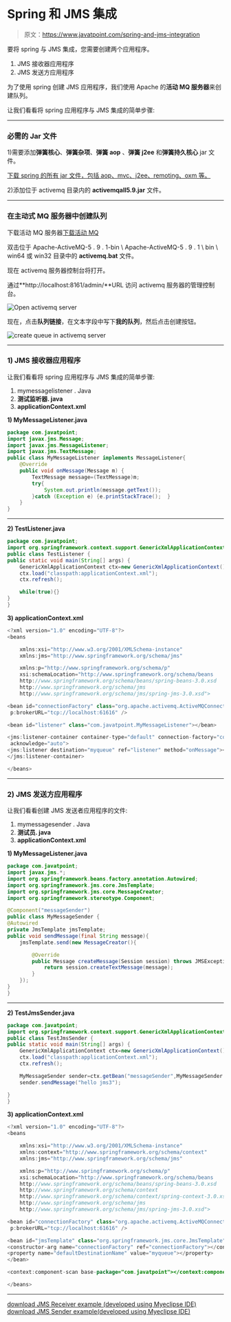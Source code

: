 # Spring 和 JMS 集成

> 原文：<https://www.javatpoint.com/spring-and-jms-integration>

要将 spring 与 JMS 集成，您需要创建两个应用程序。

1.  JMS 接收器应用程序
2.  JMS 发送方应用程序

为了使用 spring 创建 JMS 应用程序，我们使用 Apache 的**活动 MQ 服务器**来创建队列。

让我们看看将 spring 应用程序与 JMS 集成的简单步骤:

* * *

### 必需的 Jar 文件

1)需要添加**弹簧核心**、**弹簧杂项**、**弹簧 aop** 、**弹簧 j2ee** 和**弹簧持久核心** jar 文件。

[下载 spring 的所有 jar 文件，包括 aop、mvc、j2ee、remoting、oxm 等。](https://static.javatpoint.com/src/sp/springjars.zip)

2)添加位于 activemq 目录内的 **activemqall5.9.jar** 文件。

* * *

### 在主动式 MQ 服务器中创建队列

下载活动 MQ 服务器[下载活动 MQ](https://www.apache.org/dyn/closer.cgi?path=/activemq/5.9.1/apache-activemq-5.9.1-bin.zip)

双击位于 Apache-ActiveMQ-5 . 9 . 1-bin \ Apache-ActiveMQ-5 . 9 . 1 \ bin \ win64 或 win32 目录中的 **activemq.bat** 文件。

现在 activemq 服务器控制台将打开。

通过**http://localhost:8161/admin/**URL 访问 activemq 服务器的管理控制台。

![Open activemq server](../img/fe3f312dc33cfde8a3ff6348dbaa7220.png)

现在，点击**队列链接**，在文本字段中写下**我的队列**，然后点击创建按钮。

![create queue in activemq server](../img/8acabd3dea7474459b129c81283c5806.png)

* * *

### 1) JMS 接收器应用程序

让我们看看将 spring 应用程序与 JMS 集成的简单步骤:

1.  mymessagelistener . Java
2.  **测试监听器. java**
3.  **applicationContext.xml**

**1) MyMessageListener.java**

```java
package com.javatpoint;
import javax.jms.Message;
import javax.jms.MessageListener;
import javax.jms.TextMessage;
public class MyMessageListener implements MessageListener{
	@Override
	public void onMessage(Message m) {
		TextMessage message=(TextMessage)m;
		try{
			System.out.println(message.getText());
		}catch (Exception e) {e.printStackTrace();	}
	}
}

```

* * *

**2) TestListener.java**

```java
package com.javatpoint;
import org.springframework.context.support.GenericXmlApplicationContext;
public class TestListener {
public static void main(String[] args) {
	GenericXmlApplicationContext ctx=new GenericXmlApplicationContext();
	ctx.load("classpath:applicationContext.xml");
	ctx.refresh();

	while(true){}
}
}

```

**3) applicationContext.xml**

```java
<?xml version="1.0" encoding="UTF-8"?>
<beans

	xmlns:xsi="http://www.w3.org/2001/XMLSchema-instance"
	xmlns:jms="http://www.springframework.org/schema/jms"

	xmlns:p="http://www.springframework.org/schema/p"
	xsi:schemaLocation="http://www.springframework.org/schema/beans 
	http://www.springframework.org/schema/beans/spring-beans-3.0.xsd
	http://www.springframework.org/schema/jms
	http://www.springframework.org/schema/jms/spring-jms-3.0.xsd">

<bean id="connectionFactory" class="org.apache.activemq.ActiveMQConnectionFactory"
 p:brokerURL="tcp://localhost:61616" />

<bean id="listener" class="com.javatpoint.MyMessageListener"></bean>

<jms:listener-container container-type="default" connection-factory="connectionFactory"
 acknowledge="auto">
<jms:listener destination="myqueue" ref="listener" method="onMessage"></jms:listener>
</jms:listener-container>

</beans>

```

* * *

### 2) JMS 发送方应用程序

让我们看看创建 JMS 发送者应用程序的文件:

1.  mymessagesender . Java
2.  **测试员. java**
3.  **applicationContext.xml**

**1) MyMessageListener.java**

```java
package com.javatpoint;
import javax.jms.*;
import org.springframework.beans.factory.annotation.Autowired;
import org.springframework.jms.core.JmsTemplate;
import org.springframework.jms.core.MessageCreator;
import org.springframework.stereotype.Component;

@Component("messageSender")
public class MyMessageSender {
@Autowired
private JmsTemplate jmsTemplate;
public void sendMessage(final String message){
	jmsTemplate.send(new MessageCreator(){

		@Override
		public Message createMessage(Session session) throws JMSException {
			return session.createTextMessage(message);
		}
	});
}
}

```

* * *

**2) TestJmsSender.java**

```java
package com.javatpoint;
import org.springframework.context.support.GenericXmlApplicationContext;
public class TestJmsSender {
public static void main(String[] args) {
	GenericXmlApplicationContext ctx=new GenericXmlApplicationContext();
	ctx.load("classpath:applicationContext.xml");
	ctx.refresh();

	MyMessageSender sender=ctx.getBean("messageSender",MyMessageSender.class);
	sender.sendMessage("hello jms3");

}
}

```

**3) applicationContext.xml**

```java
<?xml version="1.0" encoding="UTF-8"?>
<beans

	xmlns:xsi="http://www.w3.org/2001/XMLSchema-instance"
	xmlns:context="http://www.springframework.org/schema/context"
	xmlns:jms="http://www.springframework.org/schema/jms"

	xmlns:p="http://www.springframework.org/schema/p"
	xsi:schemaLocation="http://www.springframework.org/schema/beans 
	http://www.springframework.org/schema/beans/spring-beans-3.0.xsd
	http://www.springframework.org/schema/context
	http://www.springframework.org/schema/context/spring-context-3.0.xsd
	http://www.springframework.org/schema/jms
	http://www.springframework.org/schema/jms/spring-jms-3.0.xsd">

<bean id="connectionFactory" class="org.apache.activemq.ActiveMQConnectionFactory"
 p:brokerURL="tcp://localhost:61616" />

<bean id="jmsTemplate" class="org.springframework.jms.core.JmsTemplate">
<constructor-arg name="connectionFactory" ref="connectionFactory"></constructor-arg>
<property name="defaultDestinationName" value="myqueue"></property>
</bean>

<context:component-scan base-package="com.javatpoint"></context:component-scan>

</beans>

```

* * *

[download JMS Receiver example (developed using Myeclipse IDE)](https://static.javatpoint.com/src/sp/jmsreceiver.zip)
[download JMS Sender example(developed using Myeclipse IDE)](https://static.javatpoint.com/src/sp/jmssender.zip)